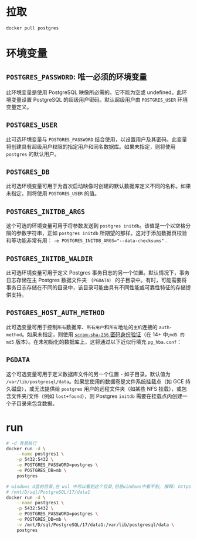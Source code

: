 # 拉取

```sh
docker pull postgres
```

# 环境变量

## `POSTGRES_PASSWORD`: 唯一必须的环境变量

此环境变量是使用 PostgreSQL 映像所必需的。它不能为空或 undefined。此环境变量设置 PostgreSQL 的超级用户密码。默认超级用户由 `POSTGRES_USER` 环境变量定义。

## `POSTGRES_USER`

此可选环境变量与 `POSTGRES_PASSWORD` 结合使用，以设置用户及其密码。此变量将创建具有超级用户权限的指定用户和同名数据库。如果未指定，则将使用 `postgres` 的默认用户。

## `POSTGRES_DB`

此可选环境变量可用于为首次启动映像时创建的默认数据库定义不同的名称。如果未指定，则将使用 `POSTGRES_USER` 的值。

## `POSTGRES_INITDB_ARGS`

这个可选的环境变量可用于将参数发送到 `postgres initdb`。该值是一个以空格分隔的参数字符串，正如 `postgres initdb` 所期望的那样。这对于添加数据页校验和等功能非常有用： `-e POSTGRES_INITDB_ARGS="--data-checksums"` .

## `POSTGRES_INITDB_WALDIR`

此可选环境变量可用于定义 Postgres 事务日志的另一个位置。默认情况下，事务日志存储在主 Postgres 数据文件夹 （`PGDATA）` 的子目录中。有时，可能需要将事务日志存储在不同的目录中，该目录可能由具有不同性能或可靠性特征的存储提供支持。

## `POSTGRES_HOST_AUTH_METHOD`

此可选变量可用于控制`所有`数据库、`所有用户`和`所有`地址的`主机`连接的 `auth-method`。如果未指定，则使用 [`scram-sha-256` 密码身份验证](https://www.postgresql.org/docs/14/auth-password.html)（在 14+ 中;`md5 的 md5` 版本）。在未初始化的数据库上，这将通过以下近似行填充 `pg_hba.conf`：

## `PGDATA`

这个可选变量可用于定义数据库文件的另一个位置 - 如子目录。默认值为 `/var/lib/postgresql/data`。如果您使用的数据卷是文件系统挂载点（如 GCE 持久磁盘），或无法提供给 `postgres` 用户的远程文件夹（如某些 NFS 挂载），或包含文件夹/文件（例如 `lost+found`），则 Postgres `initdb` 需要在挂载点内创建一个子目录来包含数据。

# run

```sh
# -d 背景执行
docker run -d \
    --name postgres1 \
    -p 5432:5432 \
    -e POSTGRES_PASSWORD=postgres \
    -e POSTGRES_DB=mb \
    postgres

# windows d盘的目录,在 wsl 中可以看到这个目录,但是windows中看不到, 解释: https://www.perplexity.ai/search/docker-e-can-shu-she-zhi-duo-g-PHp4jSfpQiWgiVcfQW6Qjw
# /mnt/D/sql/PostgreSQL/17/data1
docker run -d \
    --name postgres1 \
    -p 5432:5432 \
    -e POSTGRES_PASSWORD=postgres \
    -e POSTGRES_DB=mb \
    -v /mnt/D/sql/PostgreSQL/17/data1:/var/lib/postgresql/data \
    postgres
```

